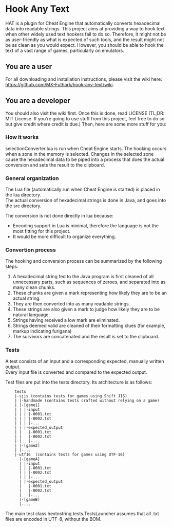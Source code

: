 # Hook Any Text

HAT is a plugin for Cheat Engine that automatically converts hexadecimal data into readable strings.
This project aims at providing a way to hook text when other widely used text hookers fail to do so.
Therefore, it might not be as user-friendly as what is expected of such tools, and the result might not be as clean as you would expect.
However, you should be able to hook the text of a vast range of games, particularly on emulators.


## You are a user

For all downloading and installation instructions, please visit the wiki here: https://github.com/MX-Futhark/hook-any-text/wiki.


## You are a developer

You should also visit the wiki first.
Once this is done, read LICENSE (TL;DR: MIT License. If you're going to use stuff from this project, feel free to do so but give credit where credit is due.)
Then, here are some more stuff for you:


### How it works

selectionConverter.lua is run when Cheat Engine starts. The hooking occurs when a zone in the memory is selected.
Changes in the selected zone cause the hexadecimal data to be piped into a process that does the actual conversion and sets the result to the clipboard.


### General organization

The Lua file (automatically run when Cheat Engine is started) is placed in the lua directory.  
The actual conversion of hexadecimal strings is done in Java, and goes into the src directory.

The conversion is not done directly in lua because:

 * Encoding support in Lua is minimal, therefore the language is not the most fitting for this project.
 * It would be more difficult to organize everything.


### Convertion process

The hooking and conversion process can be summarized by the following steps:

1. A hexadecimal string fed to the Java program is first cleaned of all unnecessary parts, such as sequences of zeroes, and separated into as many clean chunks.
2. These chunks are given a mark representing how likely they are to be an actual string.
3. They are then converted into as many readable strings.
4. These strings are also given a mark to judge how likely they are to be natural language.
5. Strings having received a low mark are eliminated.
6. Strings deemed valid are cleaned of their formatting clues (for example, markup indicating furigana)
7. The survivors are concatenated and the result is set to the clipboard.


### Tests

A test consists of an input and a corresponding expected, manually written output.  
Every input file is converted and compared to the expected output.


Test files are put into the tests directory. Its architecture is as follows:

        tests
        |-sjis (contains tests for games using Shift JIS)
        | |-handmade (contains tests crafted without relying on a game)
        | |-[game1]
        | | |-input
        | | | |-0001.txt
        | | | |-0002.txt
        | | | |-...
        | | |-expected_output
        | |   |-0001.txt
        | |   |-0002.txt
        | |   |-...
        | |-[game2]
        | |-...
        |-utf16  (contains tests for games using UTF-16)
          |-[gameA]
          | |-input
          | | |-0001.txt
          | | |-0002.txt
          | | |-...
          | |-expected_output
          |   |-0001.txt
          |   |-0002.txt
          |   |-...
          |-[gameB]
          |-...

          
The main test class hextostring.tests.TestsLauncher assumes that all .txt files are encoded in UTF-8, without the BOM.